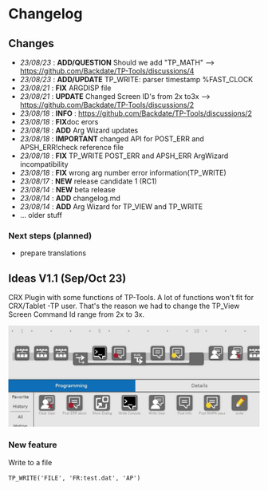 
# Changelog
## Changes
- *23/08/23* : **ADD/QUESTION** Should we add "TP_MATH" --> https://github.com/Backdate/TP-Tools/discussions/4
- *23/08/23* : **ADD/UPDATE** TP_WRITE: parser timestamp %FAST_CLOCK
- *23/08/21* : **FIX** ARGDISP file
- *23/08/21* : **UPDATE** Changed Screen ID's from 2x to3x --> https://github.com/Backdate/TP-Tools/discussions/2
- *23/08/18* : **INFO** : https://github.com/Backdate/TP-Tools/discussions/2
- *23/08/18* : **FIX**doc erors 
- *23/08/18* : **ADD** Arg Wizard updates
- *23/08/18* : **IMPORTANT** changed API for POST_ERR and APSH_ERR!check reference file
- *23/08/18* : **FIX** TP_WRITE POST_ERR and APSH_ERR ArgWizard incompatibility
- *23/08/18* : **FIX** wrong arg number error information(TP_WRITE)
- *23/08/17* : **NEW** release candidate 1 (RC1)
- *23/08/14* : **NEW** beta release
- *23/08/14* : **ADD** changelog.md
- *23/08/14* : **ADD** Arg Wizard for TP_VIEW and TP_WRITE
- ... older stuff

### Next steps (planned)
-  prepare translations

## Ideas V1.1 (Sep/Oct 23)
CRX Plugin with some functions of TP-Tools. A lot of functions won't fit for CRX/Tablet -TP user. That's the reason we had to change the TP_View Screen Command Id range from 2x to 3x.

![CRX_PlugIn_Brainstorm1](assets/CRX_PlugIn_Brainstorm1.JPG)



### New feature
Write to a file

    TP_WRITE('FILE', 'FR:test.dat', 'AP')
